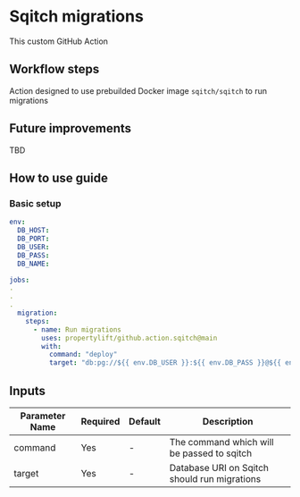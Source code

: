 # Sqitch migrations

This custom GitHub Action

## Workflow steps

Action designed to use prebuilded Docker image `sqitch/sqitch`  to run migrations

## Future improvements

TBD

## How to use guide

### Basic setup

```yml
env:
  DB_HOST:
  DB_PORT:
  DB_USER:
  DB_PASS:
  DB_NAME:

jobs:
.
.
.
  migration:
    steps:
      - name: Run migrations
        uses: propertylift/github.action.sqitch@main
        with:
          command: "deploy"
          target: "db:pg://${{ env.DB_USER }}:${{ env.DB_PASS }}@${{ env.DB_HOST }}:${{ env.DB_PORT }}/${{ env.DB_NAME}}"
```

## Inputs

| Parameter Name | Required | Default | Description                                  |
| -------------- | -------- | ------- | -------------------------------------------- |
| command        | Yes      | -       | The command which will be passed to sqitch   |
| target         | Yes      | -       | Database URI on Sqitch should run migrations |
